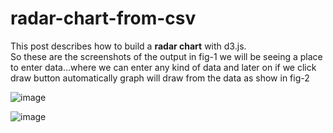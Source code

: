 # radar-chart-from-csv
This post describes how to build a <b>radar chart</b> with d3.js. <br>
So these are the screenshots of the output in fig-1 we will be seeing a place to enter data...where we can enter any kind of data and later on if we click draw button automatically graph will draw from the data as show in fig-2

![image](https://user-images.githubusercontent.com/89516421/202027018-06457171-9cdd-4af8-bbb4-66067ad33746.png)<br>


![image](https://user-images.githubusercontent.com/89516421/202026947-c120605d-1099-4887-b38d-adfea2d2d834.png)


